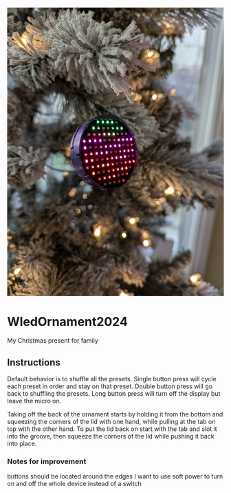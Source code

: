 ![ornament image, Peachsoda effect](Images/PeachSoda.jpg)
# WledOrnament2024
My Christmas present for family
## Instructions
Default behavior is to shuffle all the presets.
Single button press will cycle each preset in order and stay on that preset.
Double button press will go back to shuffling the presets.
Long button press will turn off the display but leave the micro on.

Taking off the back of the ornament starts by holding it from the bottom and
squeezing the corners of the lid with one hand, while pulling at the tab on 
top with the other hand.
To put the lid back on start with the tab and slot it into the groove, then
squeeze the corners of the lid while pushing it back into place.


### Notes for improvement
buttons should be located around the edges 
I want to use soft power to turn on and off the whole device instead of a switch
